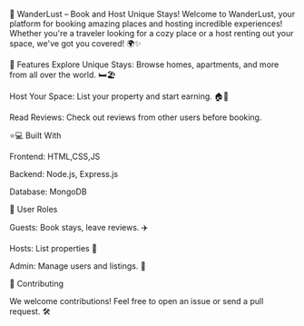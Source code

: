 🏡 WanderLust – Book and Host Unique Stays!
Welcome to WanderLust, your platform for booking amazing places and hosting incredible experiences! Whether you're a traveler looking for a cozy place or a host renting out your space, we've got you covered! 🌍✨

🌟 Features
Explore Unique Stays: Browse homes, apartments, and more from all over the world. 🛏️🏖️

Host Your Space: List your property and start earning. 🏠💼

Read Reviews: Check out reviews from other users before booking. 

⭐💻 Built With

Frontend: HTML,CSS,JS

Backend: Node.js, Express.js

Database: MongoDB

👥 User Roles

Guests: Book stays, leave reviews. ✈️

Hosts: List properties 🏡

Admin: Manage users and listings. 🔧

🤝 Contributing

We welcome contributions! Feel free to open an issue or send a pull request. 🛠️
